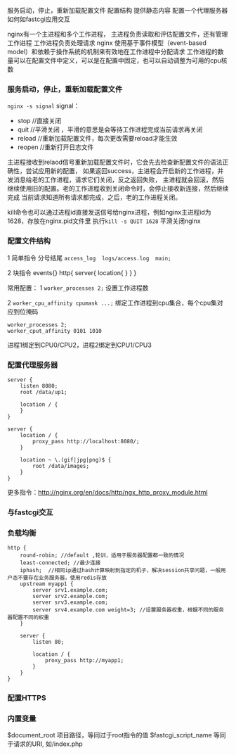 服务启动，停止，重新加载配置文件
配置结构
提供静态内容
配置一个代理服务器
如何如fastcgi应用交互

nginx有一个主进程和多个工作进程，
主进程负责读取和评估配置文件，还有管理工作进程
工作进程负责处理请求
nginx 使用基于事件模型（event-based model）和依赖于操作系统的机制来有效地在工作进程中分配请求
工作进程的数量可以在配置文件中定义，可以是在配置中固定，也可以自动调整为可用的cpu核数

### 服务启动，停止，重新加载配置文件
`nginx -s signal`
signal：
* stop  //直接关闭
* quit  //平滑关闭 ，平滑的意思是会等待工作进程完成当前请求再关闭
* reload  //重新加载配置文件，每次更改需要reload才能生效
* reopen //重新打开日志文件

主进程接收到relaod信号重新加载配置文件时，它会先去检查新配置文件的语法正确性，尝试应用新的配置，
如果返回success，主进程会开启新的工作进程，并发消息给老的工作进程，请求它们关闭，反之返回失败，
主进程就会回滚，然后继续使用旧的配置。老的工作进程收到关闭命令时，会停止接收新连接，然后继续完成
当前请求知道所有请求都完成，之后，老的工作进程关闭。

kill命令也可以通过进程id直接发送信号给nginx进程，例如nginx主进程id为1628，存放在nginx.pid文件里
执行`kill -s QUIT 1628` 平滑关闭nginx


### 配置文件结构
1 简单指令
分号结尾
`access_log  logs/access.log  main;`

2 块指令
events{}
http{
	server{
		location{
		}
	}
}


常用配置：
1 `worker_processes 2;` 设置工作进程数

2 `worker_cpu_affinity cpumask ...;` 绑定工作进程到cpu集合，每个cpu集对应到位掩码
```
worker_processes 2;
worker_cput_affinity 0101 1010
```
进程1绑定到CPU0/CPU2，进程2绑定到CPU1/CPU3


### 配置代理服务器
```
server {
    listen 8080;
    root /data/up1;

    location / {
    }
}

server {
    location / {
        proxy_pass http://localhost:8080/;
    }

    location ~ \.(gif|jpg|png)$ {
        root /data/images;
    }
}
```
更多指令：http://nginx.org/en/docs/http/ngx_http_proxy_module.html

### 与fastcgi交互



### 负载均衡
```
http {
	round-robin; //default ,轮训，适用于服务器配置都一致的情况
	least-connected; //最少连接
	iphash;  //相同ip通过hash计算映射到指定的机子，解决session共享问题，一般用户态不要存在业务服务器，使用redis存放
    upstream myapp1 {
        server srv1.example.com;
        server srv2.example.com;
        server srv3.example.com;
        server srv4.example.com weight=3; //设置服务器权重，根据不同的服务器配置不同的权重
    }

    server {
        listen 80;

        location / {
            proxy_pass http://myapp1;
        }
    }
}
```

### 配置HTTPS



### 内置变量
$document_root 项目路径，等同过于root指令的值
$fastcgi_script_name 等同于请求的URI, 如/index.php




















































